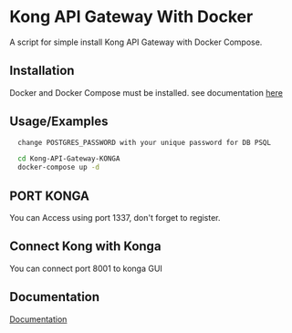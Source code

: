 
# Kong API Gateway With Docker

A script for simple install Kong API Gateway with Docker Compose.


## Installation

Docker and Docker Compose must be installed. see documentation 
[here](https://docs.docker.com/compose/install/)

## Usage/Examples

```bash
  change POSTGRES_PASSWORD with your unique password for DB PSQL
```
 
```bash
  cd Kong-API-Gateway-KONGA
  docker-compose up -d
```

## PORT KONGA
You can Access using port 1337, don't forget to register.

## Connect Kong with Konga
You can connect port 8001 to konga GUI


## Documentation

[Documentation](https://docs.konghq.com/)

